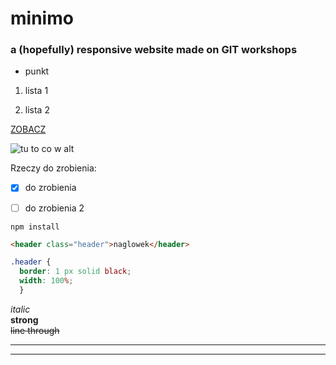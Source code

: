 # minimo 
### a (hopefully) responsive website made on GIT workshops

* punkt

1. lista 1

2. lista 2


[ZOBACZ](google.com)

![tu to co w alt](https://images.pexels.com/photos/877701/pexels-photo-877701.jpeg?auto=compress&cs=tinysrgb&dpr=2&h=750&w=1260)

Rzeczy do zrobienia:

- [x] do zrobienia

- [ ] do zrobienia 2

```
npm install
```

```html
<header class="header">naglowek</header>
```

```css
.header {
  border: 1 px solid black;
  width: 100%;
  }
  ```
  *italic* <br>
  **strong** <br>
  ~~line through~~ <br>

---
____
